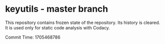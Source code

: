 # keyutils - master branch

This repository contains frozen state of the repository.
Its history is cleared. It is used only for static code
analysis with Codacy.

Commit Time: 1705468786